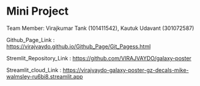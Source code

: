 # Mini Project

Team Member: Virajkumar Tank (101411542), Kautuk Udavant (301072587)
             
             
Github_Page_Link : https://virajvaydo.github.io/Github_Page/Git_Pagess.html

Stremlit_Repository_Link : https://github.com/VIRAJVAYDO/galaxy-poster

Streamlit_cloud_Link : https://virajvaydo-galaxy-poster-gz-decals-mike-walmsley-ru6bi8.streamlit.app




             
